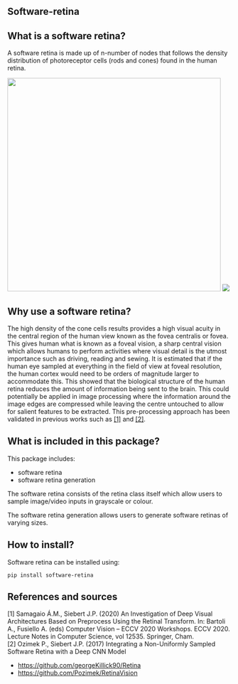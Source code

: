 ## Software-retina

## What is a software retina?

A software retina is made up of n-number of nodes that follows the density distribution of photoreceptor cells (rods and cones) found in the human retina. 

<p float="left">
  <img src="https://raw.github.com/hanl00/software-retina/main/data/readme_pics/8k.png" height="480" width="480">
  <img src="https://raw.github.com/hanl00/software-retina/main/data/readme_pics/rods_cones.png">
</p>

## Why use a software retina?

The high density of the cone cells results provides a high visual acuity in the central region of the human view known as the fovea centralis or fovea. This gives human what is known as a foveal vision, a sharp central vision which allows humans to perform activities where visual detail is the utmost importance such as driving, reading and sewing. It is estimated that if the human eye sampled at everything in the field of view at foveal resolution, the human cortex would need to be orders of magnitude larger to accommodate this. This showed that the biological structure of the human retina reduces the amount of information being sent to the brain. This could potentially be applied in image processing where the information around the image edges are compressed while leaving the centre untouched to allow for salient features to be extracted. This pre-processing approach has been validated in previous works such as [[1]](https://doi.org/10.1007/978-3-030-66415-2_32) and [[2]](http://eprints.gla.ac.uk/148797/7/148797.pdf).

## What is included in this package?

This package includes:
* software retina
* software retina generation

The software retina consists of the retina class itself which allow users to sample image/video inputs in grayscale or colour.

The software retina generation allows users to generate software retinas of varying sizes.

## How to install?

Software retina can be installed using:


    pip install software-retina


## References and sources
<a id="1">[1]</a> 
Samagaio Á.M., Siebert J.P. (2020) An Investigation of Deep Visual Architectures Based on Preprocess Using the Retinal Transform. In: Bartoli A., Fusiello A. (eds) Computer Vision – ECCV 2020 Workshops. ECCV 2020. Lecture Notes in Computer Science, vol 12535. Springer, Cham. <br />
<a id="http://eprints.gla.ac.uk/148797/7/148797.pdf">[2]</a> 
Ozimek P., Siebert J.P. (2017) Integrating a Non-Uniformly Sampled Software Retina with a Deep CNN Model
* https://github.com/georgeKillick90/Retina
* https://github.com/Pozimek/RetinaVision
